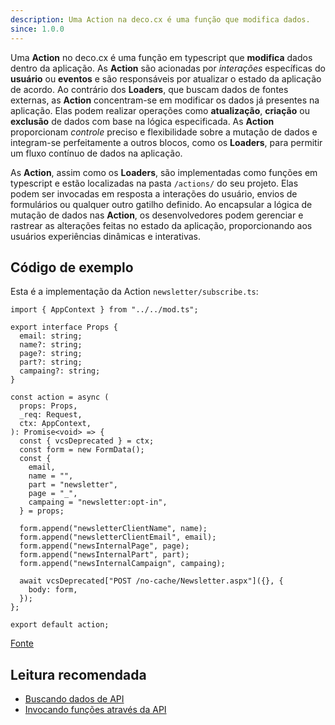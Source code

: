 ```yaml
---
description: Uma Action na deco.cx é uma função que modifica dados.
since: 1.0.0
---
```


Uma **Action** no deco.cx é uma função em typescript que **modifica** dados
dentro da aplicação. As **Action** são acionadas por _interações_ específicas do
**usuário** ou **eventos** e são responsáveis por atualizar o estado da
aplicação de acordo. Ao contrário dos **Loaders**, que buscam dados de fontes
externas, as **Action** concentram-se em modificar os dados já presentes na
aplicação. Elas podem realizar operações como **atualização**, **criação** ou
**exclusão** de dados com base na lógica especificada. As **Action**
proporcionam _controle_ preciso e flexibilidade sobre a mutação de dados e
integram-se perfeitamente a outros blocos, como os **Loaders**, para permitir um
fluxo contínuo de dados na aplicação.

As **Action**, assim como os **Loaders**, são implementadas como funções em
typescript e estão localizadas na pasta `/actions/` do seu projeto. Elas podem
ser invocadas em resposta a interações do usuário, envios de formulários ou
qualquer outro gatilho definido. Ao encapsular a lógica de mutação de dados nas
**Action**, os desenvolvedores podem gerenciar e rastrear as alterações feitas
no estado da aplicação, proporcionando aos usuários experiências dinâmicas e
interativas.

## Código de exemplo

Esta é a implementação da Action `newsletter/subscribe.ts`:

```tsx
import { AppContext } from "../../mod.ts";

export interface Props {
  email: string;
  name?: string;
  page?: string;
  part?: string;
  campaing?: string;
}

const action = async (
  props: Props,
  _req: Request,
  ctx: AppContext,
): Promise<void> => {
  const { vcsDeprecated } = ctx;
  const form = new FormData();
  const {
    email,
    name = "",
    part = "newsletter",
    page = "_",
    campaing = "newsletter:opt-in",
  } = props;

  form.append("newsletterClientName", name);
  form.append("newsletterClientEmail", email);
  form.append("newsInternalPage", page);
  form.append("newsInternalPart", part);
  form.append("newsInternalCampaign", campaing);

  await vcsDeprecated["POST /no-cache/Newsletter.aspx"]({}, {
    body: form,
  });
};

export default action;
```

[Fonte](https://github.com/deco-cx/apps/blob/3e337b6b2996d7ecd72db34174896638c92f8811/vtex/actions/newsletter/subscribe.ts#L1C1-L37C23)
## Leitura recomendada

- [Buscando dados de API](/docs/pt/developing/fetching-data)
- [Invocando funções através da API](/docs/pt/developing/fetching-data-client)

